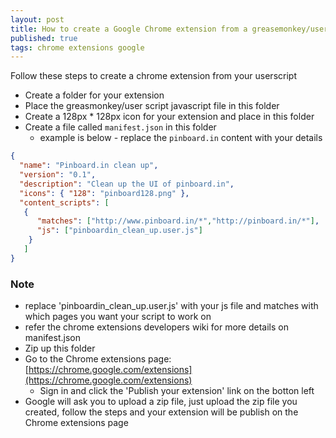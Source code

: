 ```yaml
--- 
layout: post
title: How to create a Google Chrome extension from a greasemonkey/user script
published: true
tags: chrome extensions google
---
```

Follow these steps to create a chrome extension from your userscript

* Create a folder for your extension
* Place the greasmonkey/user script javascript file in this folder
* Create a 128px * 128px icon for your extension and place in this folder
* Create a file called `manifest.json` in this folder
  * example is below - replace the `pinboard.in` content with your details

``` json
{
  "name": "Pinboard.in clean up",
  "version": "0.1",
  "description": "Clean up the UI of pinboard.in",
  "icons": { "128": "pinboard128.png" },
  "content_scripts": [
   {
      "matches": ["http://www.pinboard.in/*","http://pinboard.in/*"],
      "js": ["pinboardin_clean_up.user.js"]
    }
   ]
}
```

### Note

* replace 'pinboardin_clean_up.user.js' with your js file and matches with which pages you want your script to work on
* refer the chrome extensions developers wiki for more details on manifest.json
 
* Zip up this folder
* Go to the Chrome extensions page: [https://chrome.google.com/extensions](https://chrome.google.com/extensions)
  * Sign in and click the 'Publish your extension' link on the botton left
* Google will ask you to upload a zip file, just upload the zip file you created, follow the steps and your extension will be publish on the Chrome extensions page
